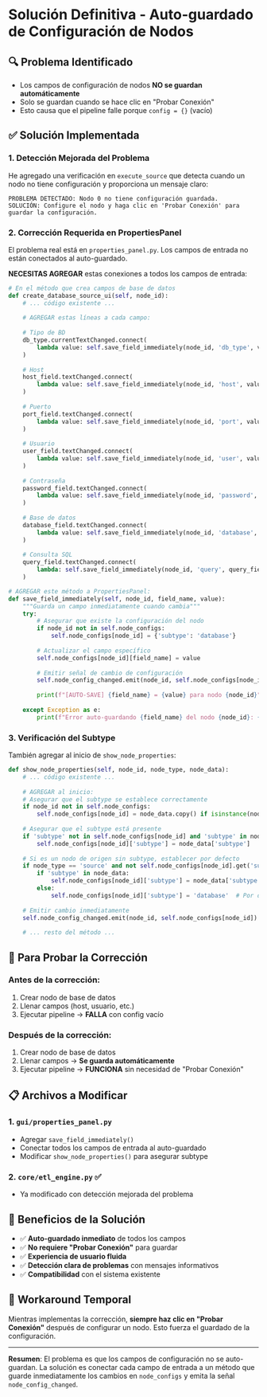 # Solución Definitiva - Auto-guardado de Configuración de Nodos

## 🔍 **Problema Identificado**
- Los campos de configuración de nodos **NO se guardan automáticamente**
- Solo se guardan cuando se hace clic en "Probar Conexión"
- Esto causa que el pipeline falle porque `config = {}` (vacío)

## ✅ **Solución Implementada**

### 1. **Detección Mejorada del Problema**
He agregado una verificación en `execute_source` que detecta cuando un nodo no tiene configuración y proporciona un mensaje claro:

```
PROBLEMA DETECTADO: Nodo 0 no tiene configuración guardada.
SOLUCIÓN: Configure el nodo y haga clic en 'Probar Conexión' para guardar la configuración.
```

### 2. **Corrección Requerida en PropertiesPanel**

El problema real está en `properties_panel.py`. Los campos de entrada no están conectados al auto-guardado. 

**NECESITAS AGREGAR** estas conexiones a todos los campos de entrada:

```python
# En el método que crea campos de base de datos
def create_database_source_ui(self, node_id):
    # ... código existente ...
    
    # AGREGAR estas líneas a cada campo:
    
    # Tipo de BD
    db_type.currentTextChanged.connect(
        lambda value: self.save_field_immediately(node_id, 'db_type', value)
    )
    
    # Host
    host_field.textChanged.connect(
        lambda value: self.save_field_immediately(node_id, 'host', value)
    )
    
    # Puerto
    port_field.textChanged.connect(
        lambda value: self.save_field_immediately(node_id, 'port', value)
    )
    
    # Usuario
    user_field.textChanged.connect(
        lambda value: self.save_field_immediately(node_id, 'user', value)
    )
    
    # Contraseña
    password_field.textChanged.connect(
        lambda value: self.save_field_immediately(node_id, 'password', value)
    )
    
    # Base de datos
    database_field.textChanged.connect(
        lambda value: self.save_field_immediately(node_id, 'database', value)
    )
    
    # Consulta SQL
    query_field.textChanged.connect(
        lambda: self.save_field_immediately(node_id, 'query', query_field.toPlainText())
    )

# AGREGAR este método a PropertiesPanel:
def save_field_immediately(self, node_id, field_name, value):
    """Guarda un campo inmediatamente cuando cambia"""
    try:
        # Asegurar que existe la configuración del nodo
        if node_id not in self.node_configs:
            self.node_configs[node_id] = {'subtype': 'database'}
        
        # Actualizar el campo específico
        self.node_configs[node_id][field_name] = value
        
        # Emitir señal de cambio de configuración
        self.node_config_changed.emit(node_id, self.node_configs[node_id])
        
        print(f"[AUTO-SAVE] {field_name} = {value} para nodo {node_id}")
        
    except Exception as e:
        print(f"Error auto-guardando {field_name} del nodo {node_id}: {e}")
```

### 3. **Verificación del Subtype**

También agregar al inicio de `show_node_properties`:

```python
def show_node_properties(self, node_id, node_type, node_data):
    # ... código existente ...
    
    # AGREGAR al inicio:
    # Asegurar que el subtype se establece correctamente
    if node_id not in self.node_configs:
        self.node_configs[node_id] = node_data.copy() if isinstance(node_data, dict) else {}
    
    # Asegurar que el subtype está presente
    if 'subtype' not in self.node_configs[node_id] and 'subtype' in node_data:
        self.node_configs[node_id]['subtype'] = node_data['subtype']
    
    # Si es un nodo de origen sin subtype, establecer por defecto
    if node_type == 'source' and not self.node_configs[node_id].get('subtype'):
        if 'subtype' in node_data:
            self.node_configs[node_id]['subtype'] = node_data['subtype']
        else:
            self.node_configs[node_id]['subtype'] = 'database'  # Por defecto
    
    # Emitir cambio inmediatamente
    self.node_config_changed.emit(node_id, self.node_configs[node_id])
    
    # ... resto del método ...
```

## 🧪 **Para Probar la Corrección**

### Antes de la corrección:
1. Crear nodo de base de datos
2. Llenar campos (host, usuario, etc.)
3. Ejecutar pipeline → **FALLA** con config vacío

### Después de la corrección:
1. Crear nodo de base de datos  
2. Llenar campos → **Se guarda automáticamente**
3. Ejecutar pipeline → **FUNCIONA** sin necesidad de "Probar Conexión"

## 📋 **Archivos a Modificar**

### 1. `gui/properties_panel.py`
- Agregar `save_field_immediately()` 
- Conectar todos los campos de entrada al auto-guardado
- Modificar `show_node_properties()` para asegurar subtype

### 2. `core/etl_engine.py` ✅ 
- Ya modificado con detección mejorada del problema

## 🎯 **Beneficios de la Solución**

- ✅ **Auto-guardado inmediato** de todos los campos
- ✅ **No requiere "Probar Conexión"** para guardar
- ✅ **Experiencia de usuario fluida**
- ✅ **Detección clara de problemas** con mensajes informativos
- ✅ **Compatibilidad** con el sistema existente

## 🚨 **Workaround Temporal**

Mientras implementas la corrección, **siempre haz clic en "Probar Conexión"** después de configurar un nodo. Esto fuerza el guardado de la configuración.

---

**Resumen**: El problema es que los campos de configuración no se auto-guardan. La solución es conectar cada campo de entrada a un método que guarde inmediatamente los cambios en `node_configs` y emita la señal `node_config_changed`.
